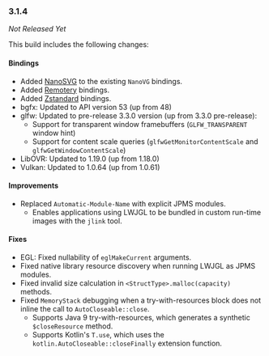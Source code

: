 ### 3.1.4

_Not Released Yet_

This build includes the following changes:

#### Bindings

- Added [NanoSVG](https://github.com/memononen/nanosvg) to the existing `NanoVG` bindings.
- Added [Remotery](https://github.com/Celtoys/Remotery) bindings.
- Added [Zstandard](http://facebook.github.io/zstd/) bindings.
- bgfx: Updated to API version 53 (up from 48)
- glfw: Updated to pre-release 3.3.0 version (up from 3.3.0 pre-release):
    * Support for transparent window framebuffers (`GLFW_TRANSPARENT` window hint)
    * Support for content scale queries (`glfwGetMonitorContentScale` and `glfwGetWindowContentScale`)
- LibOVR: Updated to 1.19.0 (up from 1.18.0)
- Vulkan: Updated to 1.0.64 (up from 1.0.61)

#### Improvements

- Replaced `Automatic-Module-Name` with explicit JPMS modules.
    * Enables applications using LWJGL to be bundled in custom run-time images with the `jlink` tool.

#### Fixes

- EGL: Fixed nullability of `eglMakeCurrent` arguments.
- Fixed native library resource discovery when running LWJGL as JPMS modules.
- Fixed invalid size calculation in `<StructType>.malloc(capacity)` methods.
- Fixed `MemoryStack` debugging when a try-with-resources block does not inline the call to `AutoCloseable::close`.
    * Supports Java 9 try-with-resources, which generates a synthetic `$closeResource` method.
    * Supports Kotlin's `T.use`, which uses the `kotlin.AutoCloseable::closeFinally` extension function.